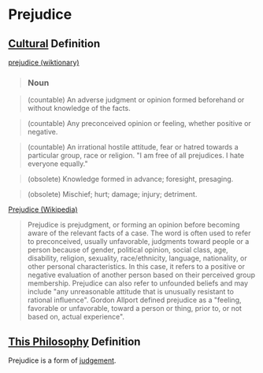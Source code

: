 # Prejudice

## [Cultural](./culture.md) Definition

<a href="http://en.wiktionary.org/wiki/prejudice" target="_blank">prejudice (wiktionary)</a>

> ### Noun

> (countable) An adverse judgment or opinion formed beforehand or without knowledge of the facts.

> (countable) Any preconceived opinion or feeling, whether positive or negative.

> (countable) An irrational hostile attitude, fear or hatred towards a particular group, race or religion. "I am free of all prejudices. I hate everyone equally."

> (obsolete) Knowledge formed in advance; foresight, presaging.

> (obsolete) Mischief; hurt; damage; injury; detriment.

<a href="http://en.wikipedia.org/wiki/Prejudice" target="_blank">Prejudice (Wikipedia)</a>

> Prejudice is prejudgment, or forming an opinion before becoming aware of the relevant facts of a case. The word is often used to refer to preconceived, usually unfavorable, judgments toward people or a person because of gender, political opinion, social class, age, disability, religion, sexuality, race/ethnicity, language, nationality, or other personal characteristics. In this case, it refers to a positive or negative evaluation of another person based on their perceived group membership. Prejudice can also refer to unfounded beliefs and may include "any unreasonable attitude that is unusually resistant to rational influence". Gordon Allport defined prejudice as a "feeling, favorable or unfavorable, toward a person or thing, prior to, or not based on, actual experience".

## [This Philosophy](./this-philosophy.md) Definition

Prejudice is a form of [judgement](./judgement.md).
